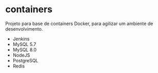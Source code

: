 # containers

Projeto para base de containers Docker, para agilizar um ambiente de desenvolvimento.

- Jenkins
- MySQL 5.7
- MySQL 8.0
- NodeJS
- PostgreSQL
- Redis
